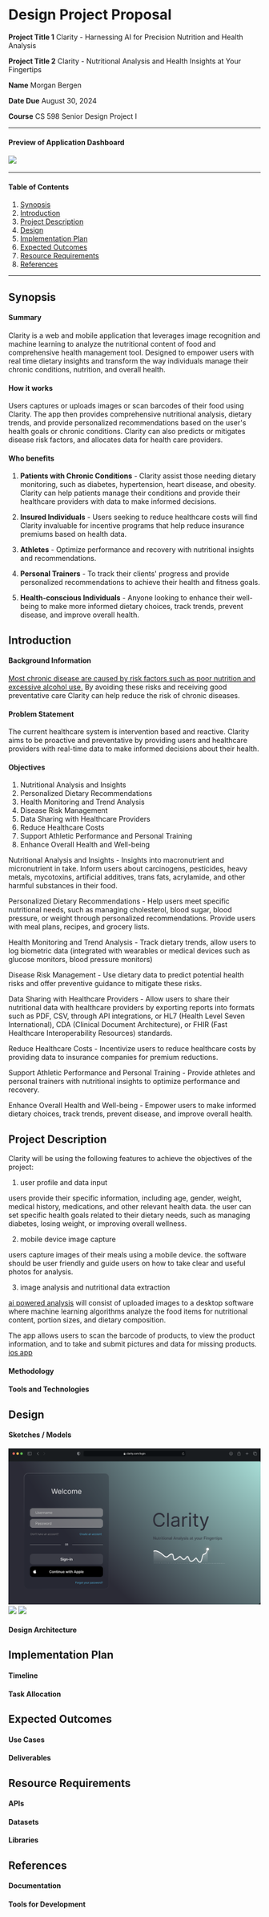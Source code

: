 #  Design Project Proposal 

**Project Title 1**  Clarity -  Harnessing AI for Precision Nutrition and Health Analysis

**Project Title 2**  Clarity -  Nutritional Analysis and Health Insights at Your Fingertips

**Name**  Morgan Bergen

**Date Due**  August 30, 2024

**Course**  CS 598 Senior Design Project I

----
####  Preview of Application Dashboard

<img src="./assets/dashboard.svg">

----

####  Table of Contents

1.  [Synopsis](#synopsis)
2.  [Introduction](#introduction)
3.  [Project Description](#project-description)
4.  [Design](#design)
5.  [Implementation Plan](#implementation-plan)
6.  [Expected Outcomes](#expected-outcomes)
7.  [Resource Requirements](#resource-requirements)
8.  [References](#references)

----

##  Synopsis

####  Summary

Clarity is a web and mobile application that leverages image recognition and machine learning to analyze the nutritional content of food and comprehensive health management tool.  Designed to empower users with real time dietary insights and transform the way individuals manage their chronic conditions, nutrition, and overall health.

####  How it works

Users captures or uploads images or scan barcodes of their food using Clarity.  The app then provides comprehensive nutritional analysis, dietary trends, and provide personalized recommendations based on the user's health goals or chronic conditions.  Clarity can also predicts or mitigates disease risk factors, and allocates data for health care providers.  

####  Who benefits

1.  **Patients with Chronic Conditions** -  Clarity assist those needing dietary monitoring, such as diabetes, hypertension, heart disease, and obesity.  Clarity can help patients manage their conditions and provide their healthcare providers with data to make informed decisions.

2.  **Insured Individuals** -  Users seeking to reduce healthcare costs will find Clarity invaluable for incentive programs that help reduce insurance premiums based on health data.

3.  **Athletes** -  Optimize performance and recovery with nutritional insights and recommendations.

4.  **Personal Trainers** -  To track their clients' progress and provide personalized recommendations to achieve their health and fitness goals.

5.  **Health-conscious Individuals** -  Anyone looking to enhance their well-being to make more informed dietary choices, track trends, prevent disease, and improve overall health.

##  Introduction

####  Background Information

[Most chronic disease are caused by risk factors such as poor nutrition and excessive alcohol use.](https://www.cdc.gov/chronic-disease/prevention/index.html#:~:text=Most%20chronic%20diseases%20are%20caused,feeling%20good%2C%20and%20living%20longer.)  By avoiding these risks and receiving good preventative care Clarity can help reduce the risk of chronic diseases.

####  Problem Statement

The current healthcare system is intervention based and reactive.  Clarity aims to be proactive and preventative by providing users and healthcare providers with real-time data to make informed decisions about their health.

####  Objectives

1.  Nutritional Analysis and Insights
2.  Personalized Dietary Recommendations
3.  Health Monitoring and Trend Analysis
4.  Disease Risk Management
5.  Data Sharing with Healthcare Providers
6.  Reduce Healthcare Costs
7.  Support Athletic Performance and Personal Training
8.  Enhance Overall Health and Well-being

Nutritional Analysis and Insights -  Insights into macronutrient and micronutrient in take.  Inform users about carcinogens, pesticides, heavy metals, mycotoxins, artificial additives, trans fats, acrylamide, and other harmful substances in their food.

Personalized Dietary Recommendations -  Help users meet specific nutritional needs, such as managing cholesterol, blood sugar, blood pressure, or weight through personalized recommendations.  Provide users with meal plans, recipes, and grocery lists.

Health Monitoring and Trend Analysis -  Track dietary trends, allow users to log biometric data (integrated with wearables or medical devices such as glucose monitors, blood pressure monitors)

Disease Risk Management -  Use dietary data to predict potential health risks and offer preventive guidance to mitigate these risks.

Data Sharing with Healthcare Providers -  Allow users to share their nutritional data with healthcare providers by exporting reports into formats such as PDF, CSV, through API integrations, or HL7 (Health Level Seven International), CDA (Clinical Document Architecture), or FHIR (Fast Healthcare Interoperability Resources) standards.

Reduce Healthcare Costs -  Incentivize users to reduce healthcare costs by providing data to insurance companies for premium reductions.

Support Athletic Performance and Personal Training -  Provide athletes and personal trainers with nutritional insights to optimize performance and recovery.

Enhance Overall Health and Well-being -  Empower users to make informed dietary choices, track trends, prevent disease, and improve overall health.

##  Project Description

Clarity will be using the following features to achieve the objectives of the project:

1.  user profile and data input

users provide their specific information, including age, gender, weight, medical history, medications, and other relevant health data.  the user can set specific health goals related to their dietary needs, such as managing diabetes, losing weight, or improving overall wellness.

2.  mobile device image capture

users capture images of their meals using a mobile device.  the software should be user friendly and guide users on how to take clear and useful photos for analysis.

3.  image analysis and nutritional data extraction

[ai powered analysis](https://openfoodfacts.github.io/openfoodfacts-server/) will consist of uploaded images to a desktop software where machine learning algorithms analyze the food items for nutritional content, portion sizes, and dietary composition.

The app allows users to scan the barcode of products, to view the product information, and to take and submit pictures and data for missing products. [ios app](https://github.com/openfoodfacts/openfoodfacts-ios)  

####  Methodology

####  Tools and Technologies

##  Design

####  Sketches / Models

<img src="./assets/login.svg">

<img src="./assets/dashboard.svg">

<img src="./assets/analysis.svg">

####  Design Architecture

##  Implementation Plan

####  Timeline

####  Task Allocation

##  Expected Outcomes

####  Use Cases

####  Deliverables

##  Resource Requirements

####  APIs

####  Datasets

####  Libraries

##  References

####  Documentation

####  Tools for Development
